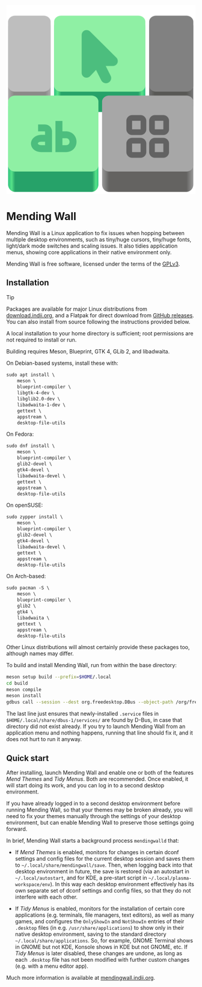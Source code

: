 ![Mending Wall icon](docs/assets/logo.svg)

# Mending Wall

Mending Wall is a Linux application to fix issues when hopping between multiple desktop environments, such as tiny/huge cursors, tiny/huge fonts, light/dark mode switches and scaling issues. It also tidies application menus, showing core applications in their native environment only.

Mending Wall is free software, licensed under the terms of the [GPLv3](https://www.gnu.org/licenses/gpl-3.0.en.html).

## Installation

> [!TIP]
> Packages are available for major Linux distributions from [download.indii.org](https://download.indii.org), and a Flatpak for direct download from [GitHub releases](https://github.com/lawmurray/mendingwall/releases/latest). You can also install from source following the instructions provided below.

A local installation to your home directory is sufficient; root permissions are not required to install or run.

Building requires Meson, Blueprint, GTK 4, GLib 2, and libadwaita.

On Debian-based systems, install these with:
```
sudo apt install \
    meson \
    blueprint-compiler \
    libgtk-4-dev \
    libglib2.0-dev \
    libadwaita-1-dev \
    gettext \
    appstream \
    desktop-file-utils
```
On Fedora:
```
sudo dnf install \
    meson \
    blueprint-compiler \
    glib2-devel \
    gtk4-devel \
    libadwaita-devel \
    gettext \
    appstream \
    desktop-file-utils
```
On openSUSE:
```
sudo zypper install \
    meson \
    blueprint-compiler \
    glib2-devel \
    gtk4-devel \
    libadwaita-devel \
    gettext \
    appstream \
    desktop-file-utils
```
On Arch-based:
```
sudo pacman -S \
    meson \
    blueprint-compiler \
    glib2 \
    gtk4 \
    libadwaita \
    gettext \
    appstream \
    desktop-file-utils
```
Other Linux distributions will almost certainly provide these packages too, although names may differ.

To build and install Mending Wall, run from within the base directory:
```bash
meson setup build --prefix=$HOME/.local
cd build
meson compile
meson install
gdbus call --session --dest org.freedesktop.DBus --object-path /org/freedesktop/DBus --method org.freedesktop.DBus.ReloadConfig
```
The last line just ensures that newly-installed `.service` files in `$HOME/.local/share/dbus-1/services/` are found by D-Bus, in case that directory did not exist already. If you try to launch Mending Wall from an application menu and nothing happens, running that line should fix it, and it does not hurt to run it anyway.

## Quick start

After installing, launch Mending Wall and enable one or both of the features *Mend Themes* and *Tidy Menus*. Both are recommended. Once enabled, it will start doing its work, and you can log in to a second desktop environment.

If you have already logged in to a second desktop environment before running Mending Wall, so that your themes may be broken already, you will need to fix your themes manually through the settings of your desktop environment, but can enable Mending Wall to preserve those settings going forward.

In brief, Mending Wall starts a background process `mendingwalld` that:

* If *Mend Themes* is enabled, monitors for changes in certain dconf settings and config files for the current desktop session and saves them to `~/.local/share/mendingwall/save`. Then, when logging back into that desktop environment in future, the save is restored (via an autostart in `~/.local/autostart`, and for KDE, a pre-start script in `~/.local/plasma-workspace/env`). In this way each desktop environment effectively has its own separate set of dconf settings and config files, so that they do not interfere with each other.

* If *Tidy Menus* is enabled, monitors for the installation of certain core applications (e.g. terminals, file managers, text editors), as well as many games, and configures the `OnlyShowIn` and `NotShowIn` entries of their `.desktop` files (in e.g. `/usr/share/applications`) to show only in their native desktop environment, saving to the standard directory `~/.local/share/applications`. So, for example, GNOME Terminal shows in GNOME but not KDE, Konsole shows in KDE but not GNOME, etc. If *Tidy Menus* is later disabled, these changes are undone, as long as each `.desktop` file has not been modified with further custom changes (e.g. with a menu editor app).

Much more information is available at [mendingwall.indii.org](https://mendingwall.indii.org).

